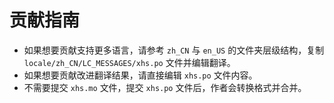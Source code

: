 # 贡献指南

* 如果想要贡献支持更多语言，请参考 `zh_CN` 与 `en_US` 的文件夹层级结构，复制 `locale/zh_CN/LC_MESSAGES/xhs.po` 文件并编辑翻译。
* 如果想要贡献改进翻译结果，请直接编辑 `xhs.po` 文件内容。
* 不需要提交 `xhs.mo` 文件，提交 `xhs.po` 文件后，作者会转换格式并合并。
